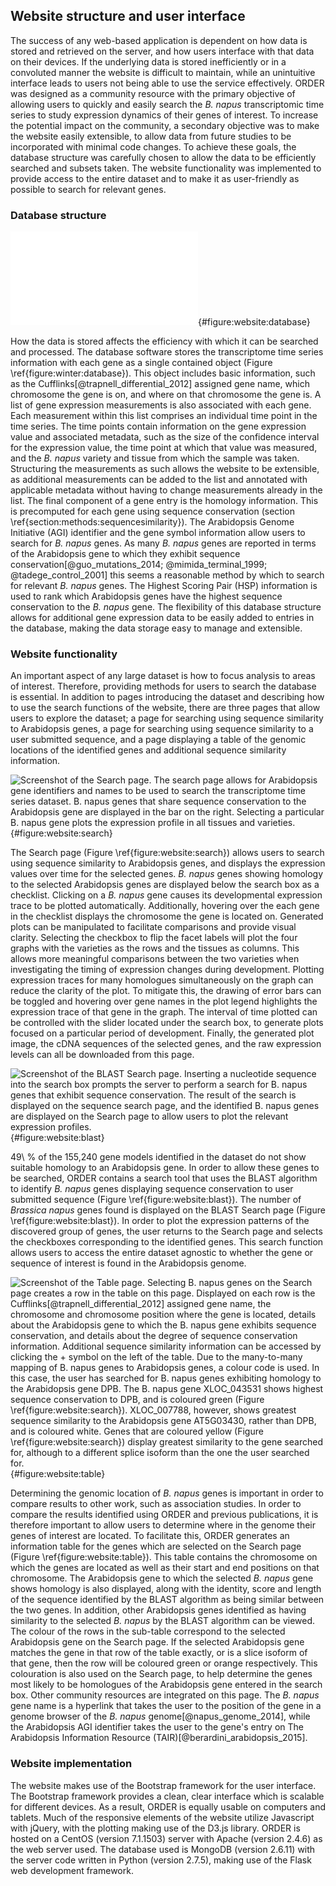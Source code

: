 ## Website structure and user interface

The success of any web-based application is dependent on how data is stored and retrieved on the server, and how users interface with that data on their devices.
If the underlying data is stored inefficiently or in a convoluted manner the website is difficult to maintain, while an unintuitive interface leads to users not being able to use the service effectively.
ORDER was designed as a community resource with the primary objective of allowing users to quickly and easily search the *B. napus* transcriptomic time series to study expression dynamics of their genes of interest.
To increase the potential impact on the community, a secondary objective was to make the website easily extensible, to allow data from future studies to be incorporated with minimal code changes.
To achieve these goals, the database structure was carefully chosen to allow the data to be efficiently searched and subsets taken.
The website functionality was implemented to provide access to the entire dataset and to make it as user-friendly as possible to search for relevant genes.

### Database structure

![**Schematic of how the database is structured.** On the left of the figure is a single entry in the database, with one entry present for each *B. napus* gene. This is the entry for a *B. napus* gene that shows sequence conservation with *FLC*. As each measurement of gene expression contains metadata, the database can be easily extended with information from additional time points, tissues, and accessions.](figuredirectory/01_database_structure.pdf){#figure:website:database}

How the data is stored affects the efficiency with which it can be searched and processed.
The database software stores the transcriptome time series information with each gene as a single contained object (Figure \ref{figure:winter:database}).
This object includes basic information, such as the Cufflinks[@trapnell_differential_2012] assigned gene name, which chromosome the gene is on, and where on that chromosome the gene is.
A list of gene expression measurements is also associated with each gene.
Each measurement within this list comprises an individual time point in the time series.
The time points contain information on the gene expression value and associated metadata, such as the size of the confidence interval for the expression value, the time point at which that value was measured, and the *B. napus* variety and tissue from which the sample was taken.
Structuring the measurements as such allows the website to be extensible, as additional measurements can be added to the list and annotated with applicable metadata without having to change measurements already in the list.
The final component of a gene entry is the homology information.
This is precomputed for each gene using sequence conservation (section \ref{section:methods:sequencesimilarity}).
The Arabidopsis Genome Initiative (AGI) identifier and the gene symbol information allow users to search for *B. napus* genes.
As many *B. napus* genes are reported in terms of the Arabidopsis gene to which they exhibit sequence conservation[@guo_mutations_2014; @mimida_terminal_1999; @tadege_control_2001] this seems a reasonable method by which to search for relevant *B. napus* genes.
The Highest Scoring Pair (HSP) information is used to rank which Arabidopsis genes have the highest sequence conservation to the *B. napus* gene.
The flexibility of this database structure allows for additional gene expression data to be easily added to entries in the database, making the data storage easy to manage and extensible.

### Website functionality

An important aspect of any large dataset is how to focus analysis to areas of interest.
Therefore, providing methods for users to search the database is essential.
In addition to pages introducing the dataset and describing how to use the search functions of the website, there are three pages that allow users to explore the dataset; a page for searching using sequence similarity to Arabidopsis genes, a page for searching using sequence similarity to a user submitted sequence, and a page displaying a table of the genomic locations of the identified genes and additional sequence similarity information.

![**Screenshot of the Search page.** The search page allows for Arabidopsis gene identifiers and names to be used to search the transcriptome time series dataset. *B. napus* genes that share sequence conservation to the Arabidopsis gene are displayed in the bar on the right. Selecting a particular *B. napus* gene plots the expression profile in all tissues and varieties.](figuredirectory/02_expression_screen.png){#figure:website:search}

The Search page (Figure \ref{figure:website:search}) allows users to search using sequence similarity to Arabidopsis genes, and displays the expression values over time for the selected genes.
*B. napus* genes showing homology to the selected Arabidopsis genes are displayed below the search box as a checklist.
Clicking on a *B. napus* gene causes its developmental expression trace to be plotted automatically.
Additionally, hovering over the each gene in the checklist displays the chromosome the gene is located on.
Generated plots can be manipulated to facilitate comparisons and provide visual clarity.
Selecting the checkbox to flip the facet labels will plot the four graphs with the varieties as the rows and the tissues as columns.
This allows more meaningful comparisons between the two varieties when investigating the timing of expression changes during development.
Plotting expression traces for many homologues simultaneously on the graph can reduce the clarity of the plot.
To mitigate this, the drawing of error bars can be toggled and hovering over gene names in the plot legend highlights the expression trace of that gene in the graph.
The interval of time plotted can be controlled with the slider located under the search box, to generate plots focused on a particular period of development.
Finally, the generated plot image, the cDNA sequences of the selected genes, and the raw expression levels can all be downloaded from this page.

![**Screenshot of the BLAST Search page.** Inserting a nucleotide sequence into the search box prompts the server to perform a search for *B. napus* genes that exhibit sequence conservation. The result of the search is displayed on the sequence search page, and the identified *B. napus* genes are displayed on the Search page to allow users to plot the relevant expression profiles.](figuredirectory/03_blast_screen.png){#figure:website:blast}

49\ % of the 155,240 gene models identified in the dataset do not show suitable homology to an Arabidopsis gene.
In order to allow these genes to be searched, ORDER contains a search tool that uses the BLAST algorithm to identify *B. napus* genes displaying sequence conservation to user submitted sequence (Figure \ref{figure:website:blast}).
The number of *Brassica napus* genes found is displayed on the BLAST Search page (Figure \ref{figure:website:blast}).
In order to plot the expression patterns of the discovered group of genes, the user returns to the Search page and selects the checkboxes corresponding to the identified genes.
This search function allows users to access the entire dataset agnostic to whether the gene or sequence of interest is found in the Arabidopsis genome.

![**Screenshot of the Table page.** Selecting *B. napus* genes on the Search page creates a row in the table on this page. Displayed on each row is the Cufflinks[@trapnell_differential_2012] assigned gene name, the chromosome and chromosome position where the gene is located, details about the Arabidopsis gene to which the *B. napus* gene exhibits sequence conservation, and details about the degree of sequence conservation information. Additional sequence similarity information can be accessed by clicking the + symbol on the left of the table. Due to the many-to-many mapping of *B. napus* genes to Arabidopsis genes, a colour code is used. In this case, the user has searched for *B. napus* genes exhibiting homology to the Arabidopsis gene *DPB*. The *B. napus* gene XLOC_043531 shows highest sequence conservation to *DPB*, and is coloured green (Figure \ref{figure:website:search}). XLOC_007788, however, shows greatest sequence similarity to the Arabidopsis gene AT5G03430, rather than *DPB*, and is coloured white. Genes that are coloured yellow (Figure \ref{figure:website:search}) display greatest similarity to the gene searched for, although to a different splice isoform than the one the user searched for.](figuredirectory/04_table_screen.png){#figure:website:table}

Determining the genomic location of *B. napus* genes is important in order to compare results to other work, such as association studies.
In order to compare the results identified using ORDER and previous publications, it is therefore important to allow users to determine where in the genome their genes of interest are located.
To facilitate this, ORDER generates an information table for the genes which are selected on the Search page (Figure \ref{figure:website:table}).
This table contains the chromosome on which the genes are located as well as their start and end positions on that chromosome.
The Arabidopsis gene to which the selected *B. napus* gene shows homology is also displayed, along with the identity, score and length of the sequence identified by the BLAST algorithm as being similar between the two genes.
In addition, other Arabidopsis genes identified as having similarity to the selected *B. napus* by the BLAST algorithm can be viewed.
The colour of the rows in the sub-table correspond to the selected Arabidopsis gene on the Search page.
If the selected Arabidopsis gene matches the gene in that row of the table exactly, or is a slice isoform of that gene, then the row will be coloured green or orange respectively.
This colouration is also used on the Search page, to help determine the genes most likely to be homologues of the Arabidopsis gene entered in the search box.
Other community resources are integrated on this page.
The *B. napus* gene name is a hyperlink that takes the user to the position of the gene in a genome browser of the *B. napus* genome[@napus_genome_2014], while the Arabidopsis AGI identifier takes the user to the gene's entry on The Arabidopsis Information Resource (TAIR)[@berardini_arabidopsis_2015].

### Website implementation

The website makes use of the Bootstrap framework for the user interface.
The Bootstrap framework provides a clean, clear interface which is scalable for different devices.
As a result, ORDER is equally usable on computers and tablets.
Much of the responsive elements of the website utilize Javascript with jQuery, with the plotting making use of the D3.js library.
ORDER is hosted on a CentOS (version 7.1.1503) server with Apache (version 2.4.6) as the web server used.
The database used is MongoDB (version 2.6.11) with the server code written in Python (version 2.7.5), making use of the Flask web development framework.

